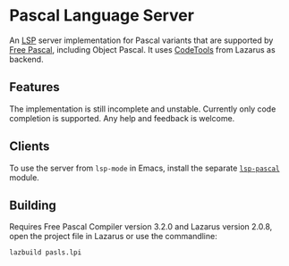 # Pascal Language Server

An [LSP](https://microsoft.github.io/language-server-protocol/) server
implementation for Pascal variants that are supported by [Free
Pascal](https://www.freepascal.org/), including Object Pascal. It uses
[CodeTools](https://wiki.lazarus.freepascal.org/Codetools) from
Lazarus as backend.

## Features

The implementation is still incomplete and unstable. Currently only
code completion is supported. Any help and feedback is welcome.

## Clients

To use the server from `lsp-mode` in Emacs, install the separate
[`lsp-pascal`](https://github.com/arjanadriaanse/lsp-pascal) module.

## Building

Requires Free Pascal Compiler version 3.2.0 and Lazarus version 2.0.8,
open the project file in Lazarus or use the commandline:

```sh
lazbuild pasls.lpi
```
